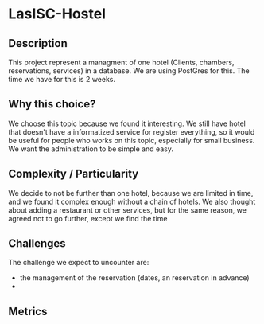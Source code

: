 # LasISC-Hostel

## Description
This project represent a managment of one hotel (Clients, chambers, reservations, services) in a database. We are using PostGres for this.
The time we have for this is 2 weeks.

## Why this choice?

We choose this topic because we found it interesting. We still have hotel that doesn't have a informatized service for register everything, so it would be useful for people who works on this topic, especially for small business. We want the administration to be simple and easy.

## Complexity / Particularity

We decide to not be further than one hotel, because we are limited in time, and we found it complex enough without a chain of hotels. We also thought about adding a restaurant or other services, but for the same reason, we agreed not to go further, except we find the time

## Challenges
The challenge we expect to uncounter are:
  - the management of the reservation (dates, an reservation in advance)
  - 


## Metrics
